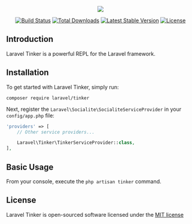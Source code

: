 <p align="center"><img src="https://laravel.com/assets/img/components/logo-tinker.svg"></p>

<p align="center">
<a href="https://travis-ci.org/laravel/tinker"><img src="https://travis-ci.org/laravel/tinker.svg" alt="Build Status"></a>
<a href="https://packagist.org/packages/laravel/tinker"><img src="https://poser.pugx.org/laravel/tinker/d/total.svg" alt="Total Downloads"></a>
<a href="https://packagist.org/packages/laravel/tinker"><img src="https://poser.pugx.org/laravel/tinker/v/stable.svg" alt="Latest Stable Version"></a>
<a href="https://packagist.org/packages/laravel/tinker"><img src="https://poser.pugx.org/laravel/tinker/license.svg" alt="License"></a>
</p>

## Introduction

Laravel Tinker is a powerful REPL for the Laravel framework.

## Installation

To get started with Laravel Tinker, simply run:

    composer require laravel/tinker

Next, register the `Laravel\Socialite\SocialiteServiceProvider` in your `config/app.php` file:

```php
'providers' => [
    // Other service providers...

    Laravel\Tinker\TinkerServiceProvider::class,
],
```

## Basic Usage

From your console, execute the `php artisan tinker` command.

## License

Laravel Tinker is open-sourced software licensed under the [MIT license](http://opensource.org/licenses/MIT)
